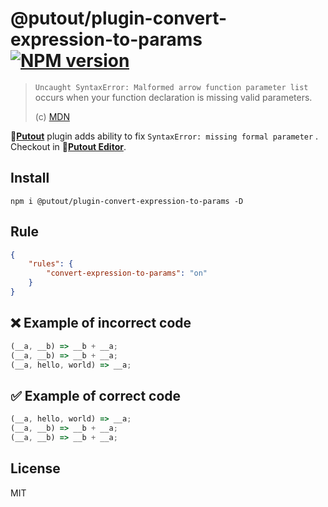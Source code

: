 # @putout/plugin-convert-expression-to-params [![NPM version][NPMIMGURL]][NPMURL]

[NPMIMGURL]: https://img.shields.io/npm/v/@putout/plugin-convert-expression-to-params.svg?style=flat&longCache=true
[NPMURL]: https://npmjs.org/package/@putout/plugin-convert-expression-to-params "npm"

> `Uncaught SyntaxError: Malformed arrow function parameter list` occurs when your function declaration is missing valid parameters.
>
> (c) [MDN](https://developer.mozilla.org/en-US/docs/Web/JavaScript/Reference/Operators/Spread_syntax)

🐊[**Putout**](https://github.com/coderaiser/putout) plugin adds ability to fix `SyntaxError: missing formal parameter` .
Checkout in 🐊[**Putout Editor**](https://putout.vercel.app/#/gist/e1818c2385974e136ae77eb28b3d2221/66dcb650e02aaafffa7fe00914f80366c4bfd7d3).

## Install

```
npm i @putout/plugin-convert-expression-to-params -D
```

## Rule

```json
{
    "rules": {
        "convert-expression-to-params": "on"
    }
}
```

## ❌ Example of incorrect code

```js
(__a, __b) => __b + __a;
(__a, __b) => __b + __a;
(__a, hello, world) => __a;
```

## ✅ Example of correct code

```js
(__a, hello, world) => __a;
(__a, __b) => __b + __a;
(__a, __b) => __b + __a;
```

## License

MIT
